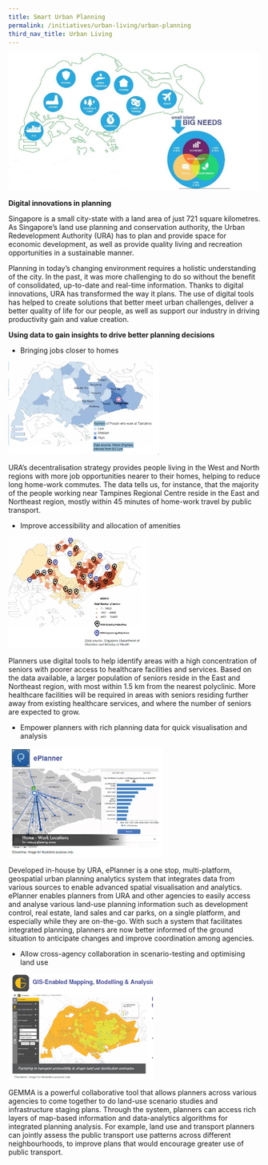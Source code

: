 ```yaml
---
title: Smart Urban Planning
permalink: /initiatives/urban-living/urban-planning
third_nav_title: Urban Living
---
```



![Small Island, Big Needs](/images/initiatives/URA-1.jpg)

**Digital innovations in planning**

Singapore is a small city-state with a land area of just 721 square kilometres. As Singapore’s land use planning and conservation authority, the Urban Redevelopment Authority (URA) has to plan and provide space for economic development, as well as provide quality living and recreation opportunities in a sustainable manner.

Planning in today’s changing environment requires a holistic understanding of the city. In the past, it was more challenging to do so without the benefit of consolidated, up-to-date and real-time information. Thanks to digital innovations, URA has transformed the way it plans. The use of digital tools has helped to create solutions that better meet urban challenges, deliver a better quality of life for our people, as well as support our industry in driving productivity gain and value creation.

**Using data to gain insights to drive better planning decisions**

-   Bringing jobs closer to homes

![Eastern side of Singapore](/images/initiatives/URA-2.png)


URA’s decentralisation strategy provides people living in the West and North regions with more job opportunities nearer to their homes, helping to reduce long home-work commutes. The data tells us, for instance, that the majority of the people working near Tampines Regional Centre reside in the East and Northeast region, mostly within 45 minutes of home-work travel by public transport.

-   Improve accessibility and allocation of amenities

![allocation of amenities](/images/initiatives/URA-3.png)


Planners use digital tools to help identify areas with a high concentration of seniors with poorer access to healthcare facilities and services. Based on the data available, a larger population of seniors reside in the East and Northeast region, with most within 1.5 km from the nearest polyclinic. More healthcare facilities will be required in areas with seniors residing further away from existing healthcare services, and where the number of seniors are expected to grow.

-   Empower planners with rich planning data for quick visualisation and analysis

![URA eplanner](/images/initiatives/URA-4.png)


Developed in-house by URA, ePlanner is a one stop, multi-platform, geospatial urban planning analytics system that integrates data from various sources to enable advanced spatial visualisation and analytics. ePlanner enables planners from URA and other agencies to easily access and analyse various land-use planning information such as development control, real estate, land sales and car parks, on a single platform, and especially while they are on-the-go. With such a system that facilitates integrated planning, planners are now better informed of the ground situation to anticipate changes and improve coordination among agencies.

-   Allow cross-agency collaboration in scenario-testing and optimising land use

![URA Gemma](/images/initiatives/URA-5.png)

GEMMA is a powerful collaborative tool that allows planners across various agencies to come together to do land-use scenario studies and infrastructure staging plans. Through the system, planners can access rich layers of map-based information and data-analytics algorithms for integrated planning analysis. For example, land use and transport planners can jointly assess the public transport use patterns across different neighbourhoods, to improve plans that would encourage greater use of public transport.